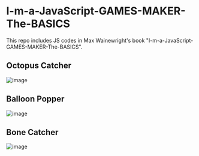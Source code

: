 # I-m-a-JavaScript-GAMES-MAKER-The-BASICS

This repo includes JS codes in Max Wainewright's book "I-m-a-JavaScript-GAMES-MAKER-The-BASICS".
## Octopus Catcher
![image](https://user-images.githubusercontent.com/103449088/173273737-c87f8998-4a71-43e7-9da0-5f6cc29f9ede.png)

## Balloon Popper
![image](https://user-images.githubusercontent.com/103449088/173273673-ba0b2d7a-975a-4c47-acd6-09458319d9e2.png)

## Bone Catcher
![image](https://user-images.githubusercontent.com/103449088/173273606-6b40e69e-0d02-4e18-a87d-7f78212f7463.png)
